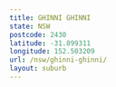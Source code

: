 ```yaml
---
title: GHINNI GHINNI
state: NSW
postcode: 2430
latitude: -31.899311
longitude: 152.503209
url: /nsw/ghinni-ghinni/
layout: suburb
---
```

